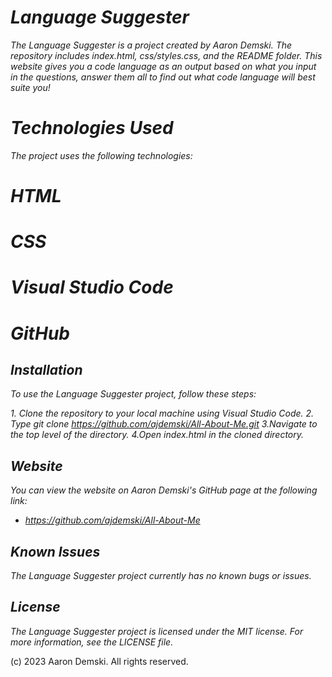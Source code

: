 # _Language Suggester_

_The Language Suggester is a project created by Aaron Demski. The repository includes index.html, css/styles.css, and the README folder. This website gives you a code language as an output based on what you input in the questions, answer them all to find out what code language will best suite you!_

# _Technologies Used_

_The project uses the following technologies:_

# _HTML_
# _CSS_
# _Visual Studio Code_
# _GitHub_

## _Installation_

_To use the Language Suggester project, follow these steps:_

_1. Clone the repository to your local machine using Visual Studio Code._
_2. Type git clone https://github.com/ajdemski/All-About-Me.git_
_3.Navigate to the top level of the directory._
_4.Open index.html in the cloned directory._

## _Website_

_You can view the website on Aaron Demski's GitHub page at the following link:_

* _https://github.com/ajdemski/All-About-Me_

## _Known Issues_

_The Language Suggester project currently has no known bugs or issues._

## _License_

_The Language Suggester project is licensed under the MIT license. For more information, see the LICENSE file._

(c) 2023 Aaron Demski. All rights reserved.